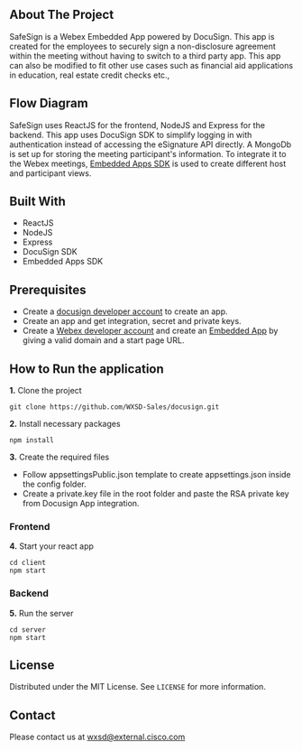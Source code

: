 ## About The Project
SafeSign is a Webex Embedded App powered by DocuSign. This app is created for the employees to securely sign a non-disclosure agreement within the meeting without having to switch to a third party app. This app can also be modified to fit other use cases such as financial aid applications in education, real estate credit checks etc.,   

## Flow Diagram
SafeSign uses ReactJS for the frontend, NodeJS and Express for the backend. This app uses DocuSign SDK to simplify logging in with authentication instead of accessing the eSignature API directly. A MongoDb is set up for storing the meeting participant's information. To integrate it to the Webex meetings, [Embedded Apps SDK](https://developer.webex.com/docs/api/guides/embedded-apps-reference) is used to create different host and participant views.

## Built With
* ReactJS
* NodeJS
* Express
* DocuSign SDK
* Embedded Apps SDK

## Prerequisites
* Create a [docusign developer account](https://go.docusign.com/o/sandbox/?ga=2.70927056.1363819232.1590515244-192278368.1546193875&ECID=20890&elqCampaignId=20890&LS=NA_DEV_BOTH_BetaSite_2020-05&utm_campaign=NA_DEV_BOTH_BetaSite_2020-05&Channel=DDCUS000016968056&cName=DocuSign.com&postActivateUrl=https://developers.docusign.com/) to create an app.
* Create an app and get integration, secret and private keys.
* Create a [Webex developer account](https://developer.webex.com/) and create an [Embedded App](https://developer.webex.com/my-apps/new) by giving a valid domain and a start page URL.



## How to Run the application
**1.** Clone the project
```
git clone https://github.com/WXSD-Sales/docusign.git
```

**2.** Install necessary packages
```
npm install
```

**3.** Create the required files
* Follow appsettingsPublic.json template to create appsettings.json inside the config folder. 
* Create a private.key file in the root folder and paste the RSA private key from Docusign App integration.

### Frontend

**4.** Start your react app
```
cd client
npm start
```

### Backend

**5.** Run the server
```
cd server
npm start
```


## License
Distributed under the MIT License. See `LICENSE` for more information.

## Contact
Please contact us at wxsd@external.cisco.com